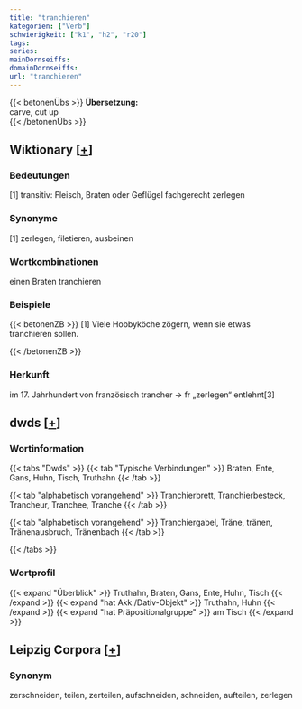 ```yaml
---
title: "tranchieren"
kategorien: ["Verb"]
schwierigkeit: ["k1", "h2", "r20"]
tags:
series:
mainDornseiffs:
domainDornseiffs:
url: "tranchieren"
---
```


{{< betonenÜbs >}}
**Übersetzung:**  
carve, cut up  
{{< /betonenÜbs >}}

## Wiktionary [[+](https://de.wiktionary.org/wiki/tranchieren)]

### Bedeutungen
[1] transitiv: Fleisch, Braten oder Geflügel fachgerecht zerlegen  

### Synonyme
[1] zerlegen, filetieren, ausbeinen  

### Wortkombinationen
einen Braten tranchieren  

### Beispiele
{{< betonenZB >}}
[1] Viele Hobbyköche zögern, wenn sie etwas tranchieren sollen.  

{{< /betonenZB >}}
### Herkunft
im 17. Jahrhundert von französisch trancher → fr „zerlegen“ entlehnt[3]  



## dwds [[+](https://www.dwds.de/wb/tranchieren)]

### Wortinformation
{{< tabs "Dwds" >}}
{{< tab "Typische Verbindungen" >}}
Braten, Ente, Gans, Huhn, Tisch, Truthahn
{{< /tab >}}

{{< tab "alphabetisch vorangehend" >}}
Tranchierbrett, Tranchierbesteck, Trancheur, Tranchee, Tranche
{{< /tab >}}

{{< tab "alphabetisch vorangehend" >}}
Tranchiergabel, Träne, tränen, Tränenausbruch, Tränenbach
{{< /tab >}}

{{< /tabs >}}

### Wortprofil
{{< expand "Überblick" >}} Truthahn, Braten, Gans, Ente, Huhn, Tisch {{< /expand >}}
{{< expand "hat Akk./Dativ-Objekt" >}} Truthahn, Huhn {{< /expand >}}
{{< expand "hat Präpositionalgruppe" >}} am Tisch {{< /expand >}}

## Leipzig Corpora [[+](https://corpora.uni-leipzig.de/en/res?word=tranchieren&corpusId=deu_newscrawl-public_2018)]


### Synonym
zerschneiden, teilen, zerteilen, aufschneiden, schneiden, aufteilen, zerlegen

